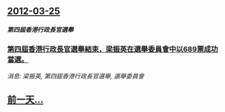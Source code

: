 ## [2012-03-25](/news/2012/03/25/index.md)

##### 第四屆香港行政長官選舉
### [第四屆香港行政長官選舉結束，梁振英在選舉委員會中以689票成功當選。](/news/2012/03/25/第四屆香港行政長官選舉結束-梁振英在選舉委員會中以689票成功當選.md)
_消息: 梁振英, 第四屆香港行政長官選舉, 選舉委員會_

## [前一天...](/news/2012/03/22/index.md)

